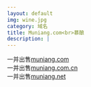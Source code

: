 ```yaml
---
layout: default
img: wine.jpg
category: 域名
title: Muniang.com<br>慕酿
description: |
---
```

  一并出售[muniang.com](https://www.1106.org)<br>一并出售[muniang.com.cn](https://www.1106.org)<br>一并出售[muniang.net](https://www.1106.org)
